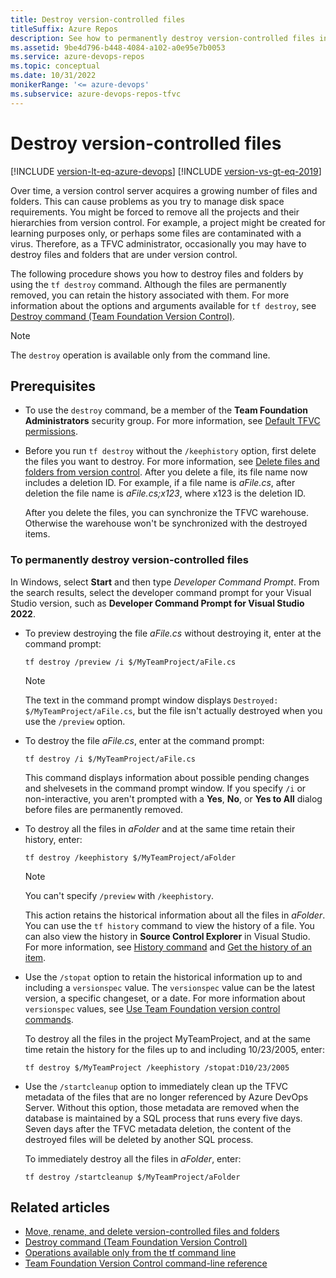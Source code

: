 ```yaml
---
title: Destroy version-controlled files
titleSuffix: Azure Repos
description: See how to permanently destroy version-controlled files in Team Foundation Version Control (TFVC).
ms.assetid: 9be4d796-b448-4084-a102-a0e95e7b0053
ms.service: azure-devops-repos
ms.topic: conceptual
ms.date: 10/31/2022
monikerRange: '<= azure-devops'
ms.subservice: azure-devops-repos-tfvc
---
```



# Destroy version-controlled files

[!INCLUDE [version-lt-eq-azure-devops](../../includes/version-lt-eq-azure-devops.md)]
[!INCLUDE [version-vs-gt-eq-2019](../../includes/version-vs-gt-eq-2019.md)]

Over time, a version control server acquires a growing number of files and folders. This can cause problems as you try to manage disk space requirements. You might be forced to remove all the projects and their hierarchies from version control. For example, a project might be created for learning purposes only, or perhaps some files are contaminated with a virus. Therefore, as a TFVC administrator, occasionally you may have to destroy files and folders that are under version control.

The following procedure shows you how to destroy files and folders by using the `tf destroy` command. Although the files are permanently removed, you can retain the history associated with them. For more information about the options and arguments available for `tf destroy`, see [Destroy command (Team Foundation Version Control)](destroy-command-team-foundation-version-control.md).

> [!NOTE]
> The `destroy` operation is available only from the command line.

## Prerequisites

- To use the `destroy` command, be a member of the **Team Foundation Administrators** security group. For more information, see [Default TFVC permissions](../../organizations/security/default-tfvc-permissions.md).

- Before you run `tf destroy` without the `/keephistory` option, first delete the files you want to destroy. For more information, see [Delete files and folders from version control](delete-restore-files-folders.md). After you delete a file, its file name now includes a deletion ID. For example, if a file name is *aFile.cs*, after deletion the file name is *aFile.cs;x123*, where x123 is the deletion ID.

  After you delete the files, you can synchronize the TFVC warehouse. Otherwise the warehouse won't be synchronized with the destroyed items.

### To permanently destroy version-controlled files

In Windows, select **Start** and then type *Developer Command Prompt*. From the search results, select the developer command prompt for your Visual Studio version, such as **Developer Command Prompt for Visual Studio 2022**.

- To preview destroying the file *aFile.cs* without destroying it, enter at the command prompt:

  ```
  tf destroy /preview /i $/MyTeamProject/aFile.cs
  ```

  > [!NOTE]
  > The text in the command prompt window displays `Destroyed: $/MyTeamProject/aFile.cs`, but the file isn't actually destroyed when you use the `/preview` option.

- To destroy the file *aFile.cs*, enter at the command prompt:

  ```
  tf destroy /i $/MyTeamProject/aFile.cs
  ```

  This command displays information about possible pending changes and shelvesets in the command prompt window. If you specify `/i` or non-interactive, you aren't  prompted with a **Yes**, **No**, or **Yes to All** dialog before files are permanently removed.

- To destroy all the files in *aFolder* and at the same time retain their history, enter:

  ```
  tf destroy /keephistory $/MyTeamProject/aFolder
  ```

  > [!NOTE]
  > You can't specify `/preview` with `/keephistory`.

  This action retains the historical information about all the files in *aFolder*. You can use the `tf history` command to view the history of a file. You can also view the history in **Source Control Explorer** in Visual Studio. For more information, see [History command](history-command.md) and [Get the history of an item](get-history-item.md).

- Use the `/stopat` option to retain the historical information up to and including a `versionspec` value. The `versionspec` value can be the latest version, a specific changeset, or a date. For more information about `versionspec` values, see [Use Team Foundation version control commands](use-team-foundation-version-control-commands.md).

  To destroy all the files in the project MyTeamProject, and at the same time retain the history for the files up to and including 10/23/2005, enter:

  ```
  tf destroy $/MyTeamProject /keephistory /stopat:D10/23/2005
  ```

- Use the `/startcleanup` option to immediately clean up the TFVC metadata of the files that are no longer referenced by Azure DevOps Server. Without this option, those metadata are removed when the database is maintained by a SQL process that runs every five days. Seven days after the TFVC metadata deletion, the content of the destroyed files will be deleted by another SQL process.

  To immediately destroy all the files in *aFolder*, enter:

  ```
  tf destroy /startcleanup $/MyTeamProject/aFolder
  ```

## Related articles

- [Move, rename, and delete version-controlled files and folders](rename-move-files-folders.md)
- [Destroy command (Team Foundation Version Control)](destroy-command-team-foundation-version-control.md)
- [Operations available only from the tf command line](what-is-tfvc.md#operations-available-only-from-the-tf-command-line)
- [Team Foundation Version Control command-line reference](use-team-foundation-version-control-commands.md)
